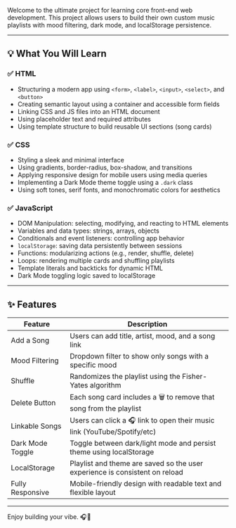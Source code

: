 Welcome to the ultimate project for learning core front-end web development. This project allows users to build their own custom music playlists with mood filtering, dark mode, and localStorage persistence.

---

## 💡 What You Will Learn

### ✅ HTML

- Structuring a modern app using `<form>`, `<label>`, `<input>`, `<select>`, and `<button>`
- Creating semantic layout using a container and accessible form fields
- Linking CSS and JS files into an HTML document
- Using placeholder text and required attributes
- Using template structure to build reusable UI sections (song cards)

### ✅ CSS

- Styling a sleek and minimal interface
- Using gradients, border-radius, box-shadow, and transitions
- Applying responsive design for mobile users using media queries
- Implementing a Dark Mode theme toggle using a `.dark` class
- Using soft tones, serif fonts, and monochromatic colors for aesthetics

### ✅ JavaScript

- DOM Manipulation: selecting, modifying, and reacting to HTML elements
- Variables and data types: strings, arrays, objects
- Conditionals and event listeners: controlling app behavior
- `localStorage`: saving data persistently between sessions
- Functions: modularizing actions (e.g., render, shuffle, delete)
- Loops: rendering multiple cards and shuffling playlists
- Template literals and backticks for dynamic HTML
- Dark Mode toggling logic saved to localStorage

---

## ✨ Features

| Feature          | Description                                                                 |
| ---------------- | --------------------------------------------------------------------------- |
| Add a Song       | Users can add title, artist, mood, and a song link                          |
| Mood Filtering   | Dropdown filter to show only songs with a specific mood                     |
| Shuffle          | Randomizes the playlist using the Fisher-Yates algorithm                    |
| Delete Button    | Each song card includes a 🗑️ to remove that song from the playlist          |
| Linkable Songs   | Users can click a 🎧 link to open their music link (YouTube/Spotify/etc)    |
| Dark Mode Toggle | Toggle between dark/light mode and persist theme using localStorage         |
| LocalStorage     | Playlist and theme are saved so the user experience is consistent on reload |
| Fully Responsive | Mobile-friendly design with readable text and flexible layout               |

---

Enjoy building your vibe. 🎧🖤
